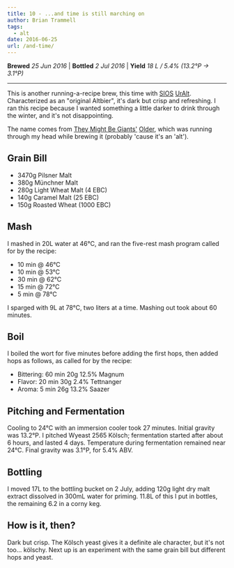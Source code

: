 ```yaml
---
title: 10 - ...and time is still marching on
author: Brian Trammell
tags:
  - alt
date: 2016-06-25
url: /and-time/
---
```


**Brewed** *25 Jun 2016* | **Bottled** *2 Jul 2016* | **Yield** *18 L / 5.4% (13.2&deg;P &#x2192; 3.1&deg;P)*
- - -

This is another running-a-recipe brew, this time with [SIOS](https://sios.ch/)
[UrAlt](https://www.sios.ch/SIOS-UrAlt-Mash-Recipe-yields-20-liter).
Characterized as an "original Altbier", it's dark but crisp and refreshing. I
ran this recipe because I wanted something a little darker to drink through
the winter, and it's not disappointing.

The name comes from [They Might Be Giants'](http://www.theymightbegiants.com/)
[Older](https://www.youtube.com/watch?v=TdIRrmNN_CQ), which was running 
through my head while brewing it (probably 'cause it's an 'alt').

## Grain Bill

- 3470g Pilsner Malt
- 380g Münchner Malt
- 280g Light Wheat Malt (4 EBC)
- 140g Caramel Malt (25 EBC)
- 150g Roasted Wheat (1000 EBC)

## Mash

I mashed in 20L water at 46&deg;C, and ran the five-rest mash program called
for by the recipe:

- 10 min @ 46&deg;C
- 10 min @ 53&deg;C 
- 30 min @ 62&deg;C
- 15 min @ 72&deg;C
- 5 min @ 78&deg;C

I sparged with 9L at 78&deg;C, two liters at a time. Mashing out took about  60 minutes.

## Boil

I boiled the wort for five minutes before adding the first hops, then added
hops as follows, as called for by the recipe:

- Bittering: 60 min 20g 12.5% Magnum
- Flavor: 20 min 30g 2.4% Tettnanger
- Aroma: 5 min 26g 13.2% Saazer

## Pitching and Fermentation

Cooling to 24&deg;C with an immersion cooler took 27 minutes. Initial gravity
was 13.2&deg;P. I pitched Wyeast 2565 Kölsch; fermentation started after about
6 hours, and lasted 4 days. Temperature during fermentation remained near
24&deg;C. Final gravity was 3.1&deg;P, for 5.4% ABV.

## Bottling

I moved 17L to the bottling bucket on 2 July, adding 120g light dry malt
extract dissolved in 300mL water for priming. 11.8L of this I put in bottles,
the remaining 6.2 in a corny keg.

## How is it, then?

Dark but crisp. The Kölsch yeast gives it a definite ale character, but it's not too... kölschy. Next up is an experiment with the same grain bill but different hops and yeast.

